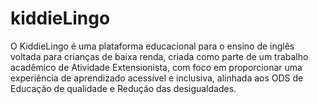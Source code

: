 # kiddieLingo
 O KiddieLingo é uma plataforma educacional para o ensino de inglês voltada para crianças de baixa renda, criada como parte de um trabalho acadêmico de Atividade Extensionista, com foco em proporcionar uma experiência de aprendizado acessível e inclusiva, alinhada aos ODS de Educação de qualidade e Redução das desigualdades.
